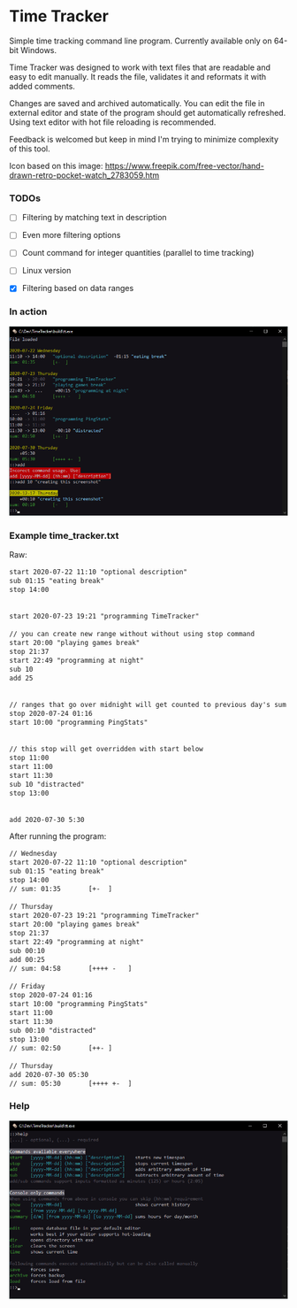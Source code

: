 # Time Tracker

Simple time tracking command line program. 
Currently available only on 64-bit Windows.

Time Tracker was designed to work with text files that are readable and easy to edit manually.
It reads the file, validates it and reformats it with added comments.

Changes are saved and archived automatically. 
You can edit the file in external editor and state of the program should get automatically refreshed.
Using text editor with hot file reloading is recommended.

Feedback is welcomed but keep in mind I'm trying to minimize complexity of this tool.

Icon based on this image: https://www.freepik.com/free-vector/hand-drawn-retro-pocket-watch_2783059.htm


### TODOs
- [ ] Filtering by matching text in description
- [ ] Even more filtering options
- [ ] Count command for integer quantities (parallel to time tracking)
- [ ] Linux version
- [x] Filtering based on data ranges


### In action
![Screenshot](images/screenshot.png)


### Example time_tracker.txt

Raw:

```
start 2020-07-22 11:10 "optional description"
sub 01:15 "eating break"
stop 14:00


start 2020-07-23 19:21 "programming TimeTracker"

// you can create new range without without using stop command
start 20:00 "playing games break" 
stop 21:37
start 22:49 "programming at night"
sub 10
add 25


// ranges that go over midnight will get counted to previous day's sum
stop 2020-07-24 01:16
start 10:00 "programming PingStats"


// this stop will get overridden with start below
stop 11:00 
start 11:00
start 11:30
sub 10 "distracted"
stop 13:00


add 2020-07-30 5:30
```



After running the program:

```
// Wednesday
start 2020-07-22 11:10 "optional description"
sub 01:15 "eating break"
stop 14:00
// sum: 01:35       [+-  ]

// Thursday
start 2020-07-23 19:21 "programming TimeTracker"
start 20:00 "playing games break"
stop 21:37
start 22:49 "programming at night"
sub 00:10
add 00:25
// sum: 04:58       [++++ -   ]

// Friday
stop 2020-07-24 01:16
start 10:00 "programming PingStats"
start 11:00
start 11:30
sub 00:10 "distracted"
stop 13:00
// sum: 02:50       [++- ]

// Thursday
add 2020-07-30 05:30
// sum: 05:30       [++++ +-  ]
```


### Help
![Help command](images/screenshot_help.png)
